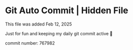 # Git Auto Commit | Hidden File

This file was added Feb 12, 2025

Just for fun and keeping my daily git commit active 🤪

commit number: 767982
